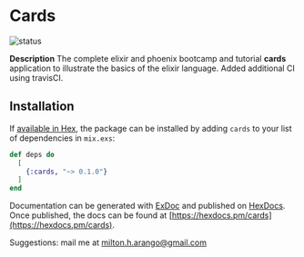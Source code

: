 # Cards
![status](https://travis-ci.org/miltonArango/elixir-cards.svg?branch=master)

**Description**
The complete elixir and phoenix bootcamp and tutorial __cards__ application to illustrate the basics of the elixir language. Added additional CI using travisCI.


## Installation

If [available in Hex](https://hex.pm/docs/publish), the package can be installed
by adding `cards` to your list of dependencies in `mix.exs`:

```elixir
def deps do
  [
    {:cards, "~> 0.1.0"}
  ]
end
```

Documentation can be generated with [ExDoc](https://github.com/elixir-lang/ex_doc)
and published on [HexDocs](https://hexdocs.pm). Once published, the docs can
be found at [https://hexdocs.pm/cards](https://hexdocs.pm/cards).

Suggestions: mail me at milton.h.arango@gmail.com